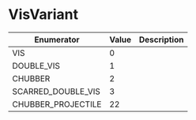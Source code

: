 # VisVariant

| Enumerator           | Value | Description |
| -------------------- | ----- | ----------- |
| VIS                  | 0     |             |
| DOUBLE\_VIS          | 1     |             |
| CHUBBER              | 2     |             |
| SCARRED\_DOUBLE\_VIS | 3     |             |
| CHUBBER\_PROJECTILE  | 22    |             |
